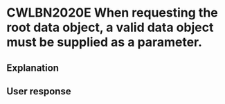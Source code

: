 # CWLBN2020E When requesting the root data object, a valid data object must be supplied as a parameter.

## Explanation

## User response